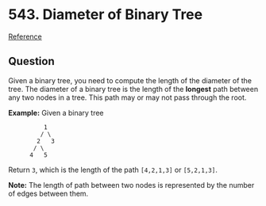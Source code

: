 # 543. Diameter of Binary Tree
[Reference](https://leetcode.com/problems/diameter-of-binary-tree/)

## Question
Given a binary tree, you need to compute the length of the diameter of the tree. The diameter of a binary tree is the length of the **longest** path between any two nodes in a tree. This path may or may not pass through the root.

**Example:**
Given a binary tree
```
          1
         / \
        2   3
       / \     
      4   5    
```
Return `3`, which is the length of the path `[4,2,1,3]` or `[5,2,1,3]`.

**Note:** The length of path between two nodes is represented by the number of edges between them.